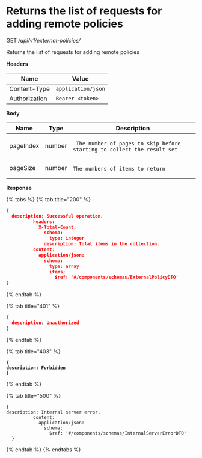 # Returns the list of requests for adding remote policies

GET _/api/v1/external-policies/_

Returns the list of requests for adding remote policies

**Headers**

| Name          | Value              |
| ------------- | ------------------ |
| Content-Type  | `application/json` |
| Authorization | `Bearer <token>`   |

**Body**

<table><thead><tr><th>Name</th><th>Type</th><th>Description</th></tr></thead><tbody><tr><td>pageIndex</td><td>number</td><td><p></p><pre class="language-yaml"><code class="lang-yaml"> The number of pages to skip before starting to collect the result set
</code></pre></td></tr><tr><td>pageSize</td><td>number</td><td><p></p><pre class="language-yaml"><code class="lang-yaml">The numbers of items to return
</code></pre></td></tr></tbody></table>

**Response**

{% tabs %}
{% tab title="200" %}
```json
{
  description: Successful operation.
          headers:
            X-Total-Count:
              schema:
                type: integer
              description: Total items in the collection.
          content:
            application/json:
              schema:
                type: array
                items:
                  $ref: '#/components/schemas/ExternalPolicyDTO'
}
```
{% endtab %}

{% tab title="401" %}
```json
{
  description: Unauthorized
}
```
{% endtab %}

{% tab title="403" %}
<pre class="language-yaml"><code class="lang-yaml"><strong>{
</strong><strong>description: Forbidden
</strong><strong>}
</strong></code></pre>
{% endtab %}

{% tab title="500" %}
```
{
description: Internal server error.
          content:
            application/json:
              schema:
                $ref: '#/components/schemas/InternalServerErrorDTO'
  }
```
{% endtab %}
{% endtabs %}
